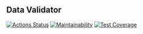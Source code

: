 ## Data Validator
[![Actions Status](https://github.com/faraway10/java-project-78/actions/workflows/hexlet-check.yml/badge.svg)](https://github.com/faraway10/java-project-78/actions) [![Maintainability](https://api.codeclimate.com/v1/badges/a04b84e8837a70249161/maintainability)](https://codeclimate.com/github/faraway10/java-project-78/maintainability) [![Test Coverage](https://api.codeclimate.com/v1/badges/a04b84e8837a70249161/test_coverage)](https://codeclimate.com/github/faraway10/java-project-78/test_coverage)